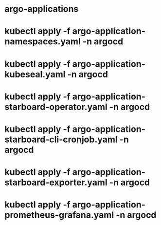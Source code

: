 # argo-applications
# kubectl apply -f argo-application-namespaces.yaml -n argocd
# kubectl apply -f argo-application-kubeseal.yaml -n argocd
# kubectl apply -f argo-application-starboard-operator.yaml -n argocd
# kubectl apply -f argo-application-starboard-cli-cronjob.yaml -n argocd
# kubectl apply -f argo-application-starboard-exporter.yaml -n argocd
# kubectl apply -f argo-application-prometheus-grafana.yaml -n argocd